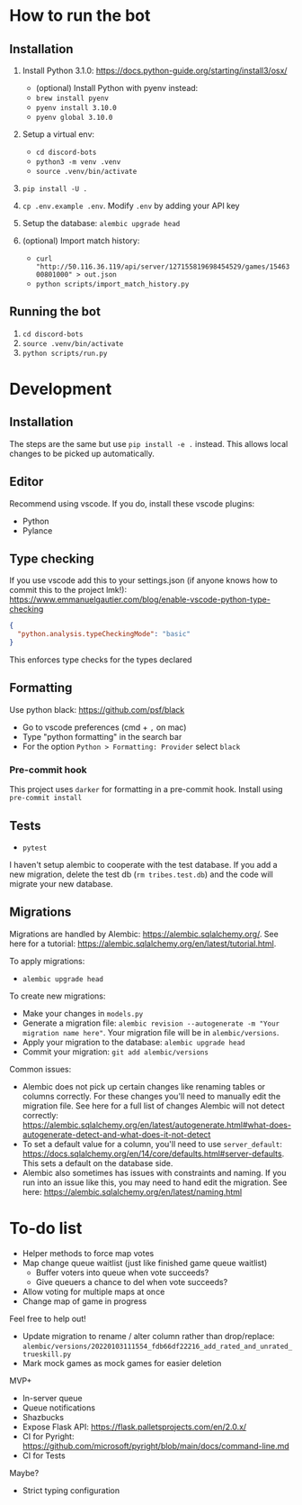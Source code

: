 # How to run the bot

## Installation

1. Install Python 3.1.0: https://docs.python-guide.org/starting/install3/osx/

   - (optional) Install Python with pyenv instead:
   - `brew install pyenv`
   - `pyenv install 3.10.0`
   - `pyenv global 3.10.0`

1. Setup a virtual env:
   - `cd discord-bots`
   - `python3 -m venv .venv`
   - `source .venv/bin/activate`
1. `pip install -U .`
1. `cp .env.example .env`. Modify `.env` by adding your API key
1. Setup the database: `alembic upgrade head`
1. (optional) Import match history:
   - `curl "http://50.116.36.119/api/server/127155819698454529/games/1546300801000" > out.json`
   - `python scripts/import_match_history.py`

## Running the bot

1. `cd discord-bots`
1. `source .venv/bin/activate`
1. `python scripts/run.py`

# Development

## Installation

The steps are the same but use `pip install -e .` instead. This allows local changes to be picked up automatically.

## Editor

Recommend using vscode. If you do, install these vscode plugins:

- Python
- Pylance

## Type checking

If you use vscode add this to your settings.json (if anyone knows how to commit
this to the project lmk!):
https://www.emmanuelgautier.com/blog/enable-vscode-python-type-checking

```json
{
  "python.analysis.typeCheckingMode": "basic"
}
```

This enforces type checks for the types declared

## Formatting

Use python black: https://github.com/psf/black

- Go to vscode preferences (cmd + `,` on mac)
- Type "python formatting" in the search bar
- For the option `Python > Formatting: Provider` select `black`

### Pre-commit hook

This project uses `darker` for formatting in a pre-commit hook. Install using `pre-commit install`

## Tests

- `pytest`

I haven't setup alembic to cooperate with the test database. If you add a new
migration, delete the test db (`rm tribes.test.db`) and the code will migrate your new database.

## Migrations

Migrations are handled by Alembic: https://alembic.sqlalchemy.org/. See here for a tutorial: https://alembic.sqlalchemy.org/en/latest/tutorial.html.

To apply migrations:

- `alembic upgrade head`

To create new migrations:

- Make your changes in `models.py`
- Generate a migration file: `alembic revision --autogenerate -m "Your migration name here"`. Your migration file will be in `alembic/versions`.
- Apply your migration to the database: `alembic upgrade head`
- Commit your migration: `git add alembic/versions`

Common issues:

- Alembic does not pick up certain changes like renaming tables or columns
  correctly. For these changes you'll need to manually edit the migration file.
  See here for a full list of changes Alembic will not detect correctly:
  https://alembic.sqlalchemy.org/en/latest/autogenerate.html#what-does-autogenerate-detect-and-what-does-it-not-detect
- To set a default value for a column, you'll need to use `server_default`:
  https://docs.sqlalchemy.org/en/14/core/defaults.html#server-defaults. This sets
  a default on the database side.
- Alembic also sometimes has issues with constraints and naming. If you run into
  an issue like this, you may need to hand edit the migration. See here:
  https://alembic.sqlalchemy.org/en/latest/naming.html

# To-do list

- Helper methods to force map votes
- Map change queue waitlist (just like finished game queue waitlist)
  - Buffer voters into queue when vote succeeds?
  - Give queuers a chance to del when vote succeeds?
- Allow voting for multiple maps at once
- Change map of game in progress

Feel free to help out!

- Update migration to rename / alter column rather than drop/replace: `alembic/versions/20220103111554_fdb66df22216_add_rated_and_unrated_trueskill.py`
- Mark mock games as mock games for easier deletion

MVP+

- In-server queue
- Queue notifications
- Shazbucks
- Expose Flask API: https://flask.palletsprojects.com/en/2.0.x/
- CI for Pyright: https://github.com/microsoft/pyright/blob/main/docs/command-line.md
- CI for Tests

Maybe?

- Strict typing configuration
